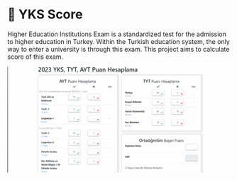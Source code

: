 # :pushpin: YKS Score
Higher Education Institutions Exam is a standardized test for the admission to higher education in Turkey. Within the Turkish education system, the only way to enter a university is through this exam. 
This project aims to calculate score of this exam.

![](yks.gif)